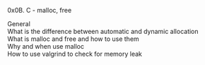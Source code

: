 0x0B. C - malloc, free
  
  
General  
What is the difference between automatic and dynamic allocation  
What is malloc and free and how to use them  
Why and when use malloc  
How to use valgrind to check for memory leak
